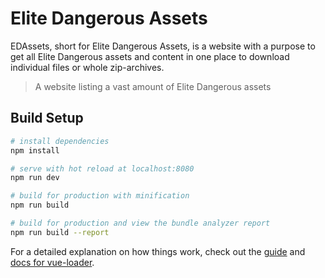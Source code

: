 # Elite Dangerous Assets
EDAssets, short for Elite Dangerous Assets, is a website with a purpose to get all Elite Dangerous assets and content in one place to download individual files or whole zip-archives.

> A website listing a vast amount of Elite Dangerous assets

## Build Setup

``` bash
# install dependencies
npm install

# serve with hot reload at localhost:8080
npm run dev

# build for production with minification
npm run build

# build for production and view the bundle analyzer report
npm run build --report
```

For a detailed explanation on how things work, check out the [guide](http://vuejs-templates.github.io/webpack/) and [docs for vue-loader](http://vuejs.github.io/vue-loader).
